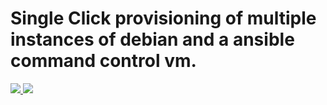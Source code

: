 # Single Click provisioning of multiple instances of debian and a ansible command control vm. 


<a href="https://portal.azure.com/#create/Microsoft.Template/uri/https%3A%2F%2Fraw.githubusercontent.com%2Fherveleclerc%2FTechDaysCampDemo%2Fmaster%2Fansible-stack-driven%2Fazuredeploy.json" target="_blank">
    <img src="http://azuredeploy.net/deploybutton.png"/>
</a>
<a href="http://armviz.io/#/?load=https%3A%2F%2Fgithub.com%2Fherveleclerc%2FTechDaysCampDemo%2Fblob%2Fmaster%2Fansible-stack-driven%2Fazuredeploy.json" target="_blank">
    <img src="http://armviz.io/visualizebutton.png"/>
</a>